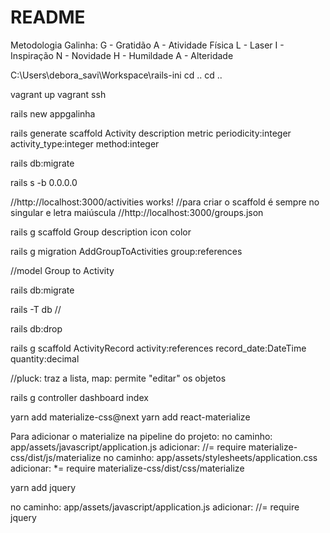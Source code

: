 # README
Metodologia Galinha:
G - Gratidão
A - Atividade Física
L - Laser
I - Inspiração
N - Novidade
H - Humildade 
A - Alteridade

C:\Users\debora_savi\Workspace\rails-ini
cd .. 
cd ..

vagrant up
vagrant ssh

rails new appgalinha

rails generate scaffold Activity description metric periodicity:integer activity_type:integer method:integer

rails db:migrate

rails s -b 0.0.0.0

//http://localhost:3000/activities works!
//para criar o scaffold é sempre no singular e letra maiúscula
//http://localhost:3000/groups.json

rails g scaffold Group description icon color

rails g migration AddGroupToActivities group:references

//model Group to Activity 

rails db:migrate

rails -T db //

rails db:drop

rails g scaffold ActivityRecord activity:references record_date:DateTime quantity:decimal

//pluck: traz a lista, map: permite "editar" os objetos

rails g controller dashboard index

yarn add materialize-css@next
yarn add react-materialize

Para adicionar o materialize na pipeline do projeto:
no caminho: app/assets/javascript/application.js
adicionar: //= require materialize-css/dist/js/materialize
no caminho: app/assets/stylesheets/application.css
adicionar: *= require materialize-css/dist/css/materialize

yarn add jquery

no caminho: app/assets/javascript/application.js
adicionar: //= require jquery

